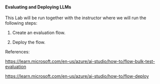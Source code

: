 #### Evaluating and Deploying LLMs

This Lab will be run together with the instructor where we will run the following steps:

1) Create an evaluation flow.

2) Deploy the flow.

References:

https://learn.microsoft.com/en-us/azure/ai-studio/how-to/flow-bulk-test-evaluation

https://learn.microsoft.com/en-us/azure/ai-studio/how-to/flow-deploy
